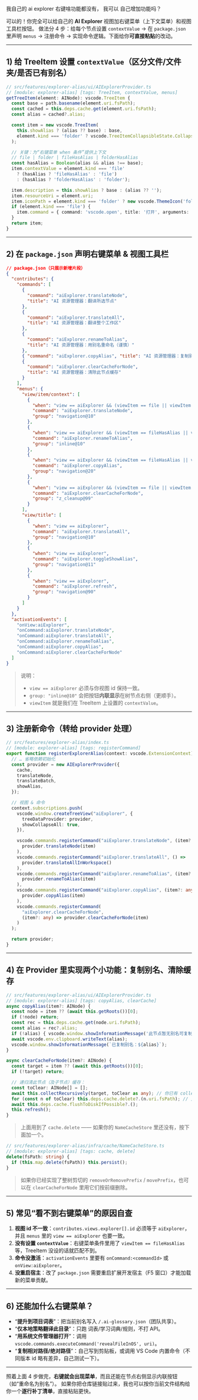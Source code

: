 我自己的 ai explorer 右键啥功能都没有， 我可以 自己增加功能吗？

可以的！你完全可以给自己的 **AI Explorer** 视图加右键菜单（上下文菜单）和视图工具栏按钮。
做法分 4 步：给每个节点设置 `contextValue` → 在 `package.json` 里声明 `menus` → 注册命令 → 实现命令逻辑。下面给你**可直接粘贴**的改动。

---

## 1) 给 TreeItem 设置 `contextValue`（区分文件/文件夹/是否已有别名）

```ts
// src/features/explorer-alias/ui/AIExplorerProvider.ts
// [module: explorer-alias] [tags: TreeItem, contextValue, menus]
getTreeItem(element: AINode): vscode.TreeItem {
  const base = path.basename(element.uri.fsPath);
  const cached = this.deps.cache.get(element.uri.fsPath);
  const alias = cached?.alias;

  const item = new vscode.TreeItem(
    this.showAlias ? (alias ?? base) : base,
    element.kind === 'folder' ? vscode.TreeItemCollapsibleState.Collapsed : vscode.TreeItemCollapsibleState.None
  );

  // 关键：为“右键菜单 when 条件”提供上下文
  // file | folder | fileHasAlias | folderHasAlias
  const hasAlias = Boolean(alias && alias !== base);
  item.contextValue = element.kind === 'file'
    ? (hasAlias ? 'fileHasAlias' : 'file')
    : (hasAlias ? 'folderHasAlias' : 'folder');

  item.description = this.showAlias ? base : (alias ?? '');
  item.resourceUri = element.uri;
  item.iconPath = element.kind === 'folder' ? new vscode.ThemeIcon('folder') : new vscode.ThemeIcon('file');
  if (element.kind === 'file') {
    item.command = { command: 'vscode.open', title: '打开', arguments: [element.uri] };
  }
  return item;
}
```

---

## 2) 在 `package.json` 声明右键菜单 & 视图工具栏

```json
// package.json（只展示新增片段）
{
  "contributes": {
    "commands": [
      {
        "command": "aiExplorer.translateNode",
        "title": "AI 资源管理器：翻译所选节点"
      },
      {
        "command": "aiExplorer.translateAll",
        "title": "AI 资源管理器：翻译整个工作区"
      },
      {
        "command": "aiExplorer.renameToAlias",
        "title": "AI 资源管理器：用别名重命名（谨慎）"
      },
      { "command": "aiExplorer.copyAlias", "title": "AI 资源管理器：复制别名" },
      {
        "command": "aiExplorer.clearCacheForNode",
        "title": "AI 资源管理器：清除此节点缓存"
      }
    ],
    "menus": {
      "view/item/context": [
        {
          "when": "view == aiExplorer && (viewItem == file || viewItem == folder)",
          "command": "aiExplorer.translateNode",
          "group": "navigation@10"
        },
        {
          "when": "view == aiExplorer && (viewItem == fileHasAlias || viewItem == folderHasAlias)",
          "command": "aiExplorer.renameToAlias",
          "group": "inline@10"
        },
        {
          "when": "view == aiExplorer && (viewItem == fileHasAlias || viewItem == folderHasAlias)",
          "command": "aiExplorer.copyAlias",
          "group": "navigation@20"
        },
        {
          "when": "view == aiExplorer && (viewItem == file || viewItem == folder || viewItem == fileHasAlias || viewItem == folderHasAlias)",
          "command": "aiExplorer.clearCacheForNode",
          "group": "z_cleanup@99"
        }
      ],
      "view/title": [
        {
          "when": "view == aiExplorer",
          "command": "aiExplorer.translateAll",
          "group": "navigation@10"
        },
        {
          "when": "view == aiExplorer",
          "command": "aiExplorer.toggleShowAlias",
          "group": "navigation@11"
        },
        {
          "when": "view == aiExplorer",
          "command": "aiExplorer.refresh",
          "group": "navigation@90"
        }
      ]
    }
  },
  "activationEvents": [
    "onView:aiExplorer",
    "onCommand:aiExplorer.translateNode",
    "onCommand:aiExplorer.translateAll",
    "onCommand:aiExplorer.renameToAlias",
    "onCommand:aiExplorer.copyAlias",
    "onCommand:aiExplorer.clearCacheForNode"
  ]
}
```

> 说明：
>
> - `view == aiExplorer` 必须与你视图 id 保持一致。
> - `group: "inline@10"` 会把按钮**内联显示**在树节点右侧（更顺手）。
> - `viewItem` 就是我们在 TreeItem 上设置的 `contextValue`。

---

## 3) 注册新命令（转给 provider 处理）

```ts
// src/features/explorer-alias/index.ts
// [module: explorer-alias] [tags: registerCommand]
export function registerExplorerAlias(context: vscode.ExtensionContext) {
  // … 省略依赖初始化
  const provider = new AIExplorerProvider({
    cache,
    translateNode,
    translateBatch,
    showAlias,
  });

  // 视图 & 命令
  context.subscriptions.push(
    vscode.window.createTreeView("aiExplorer", {
      treeDataProvider: provider,
      showCollapseAll: true,
    }),

    vscode.commands.registerCommand("aiExplorer.translateNode", (item?: any) =>
      provider.translateNode(item)
    ),
    vscode.commands.registerCommand("aiExplorer.translateAll", () =>
      provider.translateAllInWorkspace()
    ),
    vscode.commands.registerCommand("aiExplorer.renameToAlias", (item?: any) =>
      provider.renameToAlias(item)
    ),
    vscode.commands.registerCommand("aiExplorer.copyAlias", (item?: any) =>
      provider.copyAlias(item)
    ),
    vscode.commands.registerCommand(
      "aiExplorer.clearCacheForNode",
      (item?: any) => provider.clearCacheForNode(item)
    )
  );

  return provider;
}
```

---

## 4) 在 Provider 里实现两个小功能：复制别名、清除缓存

```ts
// src/features/explorer-alias/ui/AIExplorerProvider.ts
// [module: explorer-alias] [tags: copyAlias, clearCache]
async copyAlias(item?: AINode) {
  const node = item ?? (await this.getRoots())[0];
  if (!node) return;
  const rec = this.deps.cache.get(node.uri.fsPath);
  const alias = rec?.alias;
  if (!alias) { vscode.window.showInformationMessage('此节点暂无别名可复制'); return; }
  await vscode.env.clipboard.writeText(alias);
  vscode.window.showInformationMessage(`已复制别名：${alias}`);
}

async clearCacheForNode(item?: AINode) {
  const target = item ?? (await this.getRoots())[0];
  if (!target) return;

  // 递归清此节点（及子节点）缓存：
  const toClear: AINode[] = [];
  await this.collectRecursively(target, toClear as any); // 你已有 collectRecursively，可复用
  for (const n of toClear) this.deps.cache.delete?.(n.uri.fsPath); // 见下方 NameCacheStore 的 delete
  await this.deps.cache.flushToDiskIfPossible?.();
  this.refresh();
}
```

> 上面用到了 `cache.delete` —— 如果你的 `NameCacheStore` 里还没有，按下面加一个。

```ts
// src/features/explorer-alias/infra/cache/NameCacheStore.ts
// [module: explorer-alias] [tags: cache, delete]
delete(fsPath: string) {
  if (this.map.delete(fsPath)) this.persist();
}
```

> 如果你已经实现了整树剪切的 `removeOrRemovePrefix` / `movePrefix`，也可以在 `clearCacheForNode` 里用它们按前缀删除。

---

## 5) 常见“看不到右键菜单”的原因自查

1. **视图 id 不一致**：`contributes.views.explorer[].id` 必须等于 `aiExplorer`，并且 `menus` 里的 `view == aiExplorer` 也要一致。
2. **没有设置 `contextValue`**：右键菜单条件里用了 `viewItem == fileHasAlias` 等，TreeItem 没设的话就匹配不到。
3. **命令没激活**：`activationEvents` 里要有 `onCommand:<commandId>` 或 `onView:aiExplorer`。
4. **没重启宿主**：改了 `package.json` 需要重启扩展开发宿主（F5 窗口）才能加载新的菜单贡献。

---

## 6) 还能加什么右键菜单？

- “**提升到项目词表**”：把当前别名写入 `/.ai-glossary.json`（团队共享）。
- “**仅本地策略翻译此目录**”：只跑 词表/学习词典/规则，不打 API。
- “**用系统文件管理器打开**”：调用 `vscode.commands.executeCommand('revealFileInOS', uri)`。
- “**复制相对路径/绝对路径**”：自己写到剪贴板，或调用 VS Code 内置命令（不同版本 id 略有差异，自己测试一下）。

---

照着上面 4 步做完，**右键就会出现菜单**，而且还能在节点右侧显示内联按钮（如“重命名为别名”）。
如果你把仓库链接贴过来，我也可以按你当前文件结构给你一个**逐行补丁清单**，直接粘贴更快。
